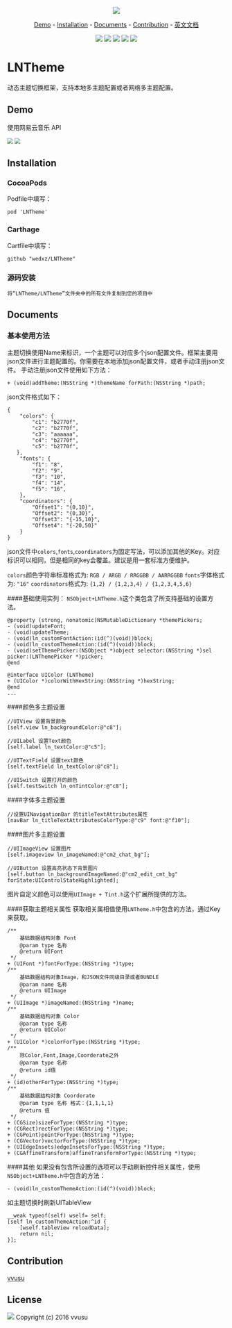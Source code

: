<p align="center">
  <img src="./images/banner.png">
</p>

<p align="center">
<a href="#demo">Demo</a> -
<a href="#installation">Installation</a> -
<a href="#documents">Documents</a> -
<a href="#contribution">Contribution</a> - 
<a href="https://github.com/wedxz/LNTheme">英文文档</a>
</p>

<p align="center">
<a href="http://cocoadocs.org/docsets/LNTheme"><img src="https://img.shields.io/badge/CocoaPods-compatible-4BC51D.svg?style=flat"></a>
<a href="https://github.com/Carthage/Carthage"><img src="https://img.shields.io/badge/Carthage-compatible-4BC51D.svg?style=flat"></a>
<a href="https://developer.apple.com/ios"><img src="https://img.shields.io/badge/platform-iOS%207%2B-blue.svg?style=flat"></a>
<a href="https://github.com/wedxz/LNTheme/tree/1.0.0"><img src="https://img.shields.io/badge/release-1.0.0-blue.svg"></a>
<a href="https://github.com/wedxz/LNTheme/blob/master/LICENSE"><img src="http://img.shields.io/badge/license-MIT-lightgrey.svg?style=flat"></a>
</p>

# LNTheme
动态主题切换框架，支持本地多主题配置或者网络多主题配置。

## Demo
使用网易云音乐 API

<p align="left">
    <img src="./images/demo_1.gif" style="zoom:80%" align=left/>
    <img src="./images/demo_2.gif" style="zoom:80%" align=right/>
</p>

## Installation
### CocoaPods
Podfile中填写：

```
pod 'LNTheme'
```
### Carthage
Cartfile中填写：

```
github "wedxz/LNTheme"
```
### 源码安装
```
将“LNTheme/LNTheme”文件夹中的所有文件复制到您的项目中
```
## Documents
### 基本使用方法
主题切换使用Name来标识，一个主题可以对应多个json配置文件。框架主要用json文件进行主题配置的。你需要在本地添加json配置文件，或者手动注册json文件。
手动注册json文件使用如下方法：

```
+ (void)addTheme:(NSString *)themeName forPath:(NSString *)path;
```
json文件格式如下：

```
{
    "colors": {
        "c1": "b2770f",
        "c2": "b2770f",
        "c3": "aaaaaa",
        "c4": "b2770f",
        "c5": "b2770f",
   },
    "fonts": {
        "f1": "8",
        "f2": "9",
        "f3": "10",
        "f4": "14",
        "f5": "16",
    },
    "coordinators": {
        "Offset1": "{0,10}",
        "Offset2": "{0,30}",
        "Offset3": "{-15,10}",
        "Offset4": "{-20,50}"
    }
}
```
json文件中`colors`,`fonts`,`coordinators`为固定写法，可以添加其他的Key。对应标识可以相同，但是相同的key会覆盖。建议是用一套标准方便维护。

`colors`颜色字符串标准格式为: `RGB / ARGB / RRGGBB / AARRGGBB`
`fonts`字体格式为: `"16"`
`coordinators`格式为: `{1,2} / {1,2,3,4} / {1,2,3,4,5,6}`

####基础使用实列：
`NSObject+LNTheme.h`这个类包含了所支持基础的设置方法。

```
@property (strong, nonatomic)NSMutableDictionary *themePickers;
- (void)updateFont;
- (void)updateTheme;
- (void)ln_customFontAction:(id(^)(void))block;
- (void)ln_customThemeAction:(id(^)(void))block;
- (void)setThemePicker:(NSObject *)object selector:(NSString *)sel picker:(LNThemePicker *)picker;
@end

@interface UIColor (LNTheme)
+ (UIColor *)colorWithHexString:(NSString *)hexString;
@end
...
```
####颜色多主题设置
```
//UIView 设置背景颜色
[self.view ln_backgroundColor:@"c8"];

//UILabel 设置Text颜色
[self.label ln_textColor:@"c5"];

//UITextField 设置text颜色
[self.textField ln_textColor:@"c8"];

//UISwitch 设置打开的颜色
[self.testSwitch ln_onTintColor:@"c8"];
```
####字体多主题设置
```
//设置UINavigationBar 的titleTextAttributes属性
[navBar ln_titleTextAttributesColorType:@"c9" font:@"f10"];
```
####图片多主题设置
```
//UIImageView 设置图片
[self.imageview ln_imageNamed:@"cm2_chat_bg"];

//UIButton 设置高亮状态下背景图片
[self.button ln_backgroundImageNamed:@"cm2_edit_cmt_bg" forState:UIControlStateHighlighted];
```

图片自定义颜色可以使用`UIImage + Tint.h`这个扩展所提供的方法。

####获取主题相关属性
获取相关属相值使用`LNTheme.h`中包含的方法，通过Key来获取。

```
/**
    基础数据结构对象 Font
    @param type 名称
    @return UIFont
 */
+ (UIFont *)fontForType:(NSString *)type;
/**
    基础数据结构对象Image，和JSON文件同级目录或者BUNDLE
    @param name 名称
    @return UIImage
 */
+ (UIImage *)imageNamed:(NSString *)name;
/**
    基础数据结构对象 Color
    @param type 名称
    @return UIColor
 */
+ (UIColor *)colorForType:(NSString *)type;
/**
    除Color,Font,Image,Coorderate之外
    @param type 名称
    @return id值
 */
+ (id)otherForType:(NSString *)type;
/**
    基础数据结构对象 Coorderate
    @param type 名称 格式：{1,1,1,1}
    @return 值
 */
+ (CGSize)sizeForType:(NSString *)type;
+ (CGRect)rectForType:(NSString *)type;
+ (CGPoint)pointForType:(NSString *)type;
+ (CGVector)vectorForType:(NSString *)type;
+ (UIEdgeInsets)edgeInsetsForType:(NSString *)type;
+ (CGAffineTransform)affineTransformForType:(NSString *)type;
```

####其他
如果没有包含所设置的选项可以手动刷新控件相关属性，使用`NSObject+LNTheme.h`中包含的方法：

```
- (void)ln_customThemeAction:(id(^)(void))block;
```
如主题切换时刷新UITableView

```
__weak typeof(self) wself= self;
[self ln_customThemeAction:^id {
    [wself.tableView reloadData];
    return nil;
}];
```
## Contribution
[vvusu](https://github.com/wedxz)

## License
<a href="https://github.com/wedxz/LNTheme/blob/master/LICENSE"><img src="http://img.shields.io/badge/license-MIT-lightgrey.svg?style=flat"></a>
Copyright (c) 2016 vvusu 


